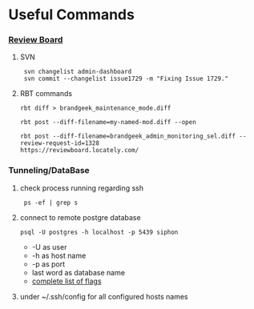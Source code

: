# Useful Commands

### [Review Board](https://reviewboard.locately.com/)

1. SVN 
    ```
     svn changelist admin-dashboard
     svn commit --changelist issue1729 -m "Fixing Issue 1729."
    ```

2. RBT commands
    ```
    rbt diff > brandgeek_maintenance_mode.diff

    rbt post --diff-filename=my-named-mod.diff --open

    rbt post --diff-filename=brandgeek_admin_monitoring_sel.diff --review-request-id=1328
    https://reviewboard.locately.com/
    ```

### Tunneling/DataBase

1. check process running regarding ssh
    ```
     ps -ef | grep s
    ```
2.  connect to remote postgre database
    ```
    psql -U postgres -h localhost -p 5439 siphon
    ```
    *  -U as user
    *  -h as host name
    * -p as port
    * last word as database name
    * [complete list of flags](https://www.postgresql.org/docs/devel/static/app-psql.html)

3. under ~/.ssh/config for all configured hosts names
